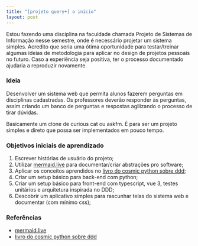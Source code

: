 ```yaml
---
title: "[projeto query+] o início"
layout: post
---
```


Estou fazendo uma disciplina na faculdade chamada Projeto de Sistemas de
Informação nesse semestre, onde é necessário projetar um sistema 
simples. Acredito que seria uma ótima oportunidade para testar/treinar 
algumas ideias de metodologia para aplicar no design de projetos pessoais 
no futuro. Caso a experiência seja positiva, ter o processo documentado
ajudaria a reproduzir novamente.

### Ideia

Desenvolver um sistema web que permita alunos fazerem perguntas em 
disciplinas cadastradas. Os professores deverão responder às perguntas,
assim criando um banco de perguntas e respostas agilizando o processo 
de tirar dúvidas. 

Basicamente um clone de curious cat ou askfm. É para ser um projeto
simples e direto que possa ser implementados em pouco tempo.
 
### Objetivos iniciais de aprendizado

1. Escrever histórias de usuário do projeto;
2. Utilizar [mermaid.live] para documentar/criar abstrações pro software;
3. Aplicar os conceitos aprendidos no [livro do cosmic python sobre ddd];
4. Criar um setup básico para back-end com python;
5. Criar um setup básico para front-end com typescript, vue 3, testes
unitários e arquitetura inspirada no DDD;
6. Descobrir um aplicativo simples para rascunhar telas do sistema web e documentar (com mínimo css);

### Referências 

+ [mermaid.live]
+ [livro do cosmic python sobre ddd]

[mermaid.live]: https://mermaid.live
[livro do cosmic python sobre ddd]: https://www.cosmicpython.com/book/preface.html
